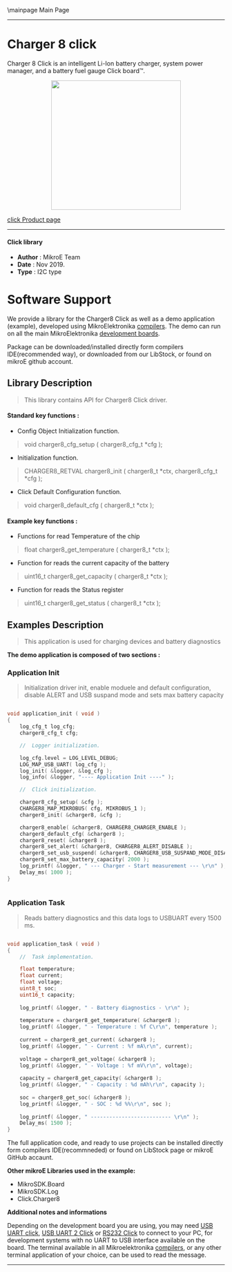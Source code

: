 \mainpage Main Page
 
 

---
# Charger 8 click

Charger 8 Click is an intelligent Li-Ion battery charger, system power manager, and a battery fuel gauge Click board™.

<p align="center">
  <img src="http://download.mikroe.com/images/click_for_ide/charger8_click.png" height=300px>
</p>

[click Product page](<https://www.mikroe.com/angle-4-click>)

---


#### Click library 

- **Author**        : MikroE Team
- **Date**          : Nov 2019.
- **Type**          : I2C type


# Software Support

We provide a library for the Charger8 Click 
as well as a demo application (example), developed using MikroElektronika 
[compilers](http://shop.mikroe.com/compilers). 
The demo can run on all the main MikroElektronika [development boards](http://shop.mikroe.com/development-boards).

Package can be downloaded/installed directly form compilers IDE(recommended way), or downloaded from our LibStock, or found on mikroE github account. 

## Library Description

> This library contains API for Charger8 Click driver.

#### Standard key functions :

- Config Object Initialization function.
> void charger8_cfg_setup ( charger8_cfg_t *cfg ); 
 
- Initialization function.
> CHARGER8_RETVAL charger8_init ( charger8_t *ctx, charger8_cfg_t *cfg );

- Click Default Configuration function.
> void charger8_default_cfg ( charger8_t *ctx );


#### Example key functions :

- Functions for read Temperature of the chip
> float charger8_get_temperature ( charger8_t *ctx );
 
- Function for reads the current capacity of the battery
> uint16_t charger8_get_capacity ( charger8_t *ctx );

- Function for reads the Status register
> uint16_t charger8_get_status ( charger8_t *ctx );

## Examples Description

> This application is used for charging devices and battery diagnostics

**The demo application is composed of two sections :**

### Application Init 

> Initialization driver init, enable moduele and default configuration,
> disable ALERT and USB suspand mode and sets max battery capacity

```c

void application_init ( void )
{
    log_cfg_t log_cfg;
    charger8_cfg_t cfg;

    //  Logger initialization.

    log_cfg.level = LOG_LEVEL_DEBUG;
    LOG_MAP_USB_UART( log_cfg );
    log_init( &logger, &log_cfg );
    log_info( &logger, "---- Application Init ----" );

    //  Click initialization.

    charger8_cfg_setup( &cfg );
    CHARGER8_MAP_MIKROBUS( cfg, MIKROBUS_1 );
    charger8_init( &charger8, &cfg );

    charger8_enable( &charger8, CHARGER8_CHARGER_ENABLE );
    charger8_default_cfg( &charger8 );
    charger8_reset( &charger8 );
    charger8_set_alert( &charger8, CHARGER8_ALERT_DISABLE );
    charger8_set_usb_suspend( &charger8, CHARGER8_USB_SUSPAND_MODE_DISABLE );
    charger8_set_max_battery_capacity( 2000 );
    log_printf( &logger, " --- Charger - Start measurement --- \r\n" );
    Delay_ms( 1000 );
}
  
```

### Application Task

> Reads battery diagnostics and this data logs to USBUART every 1500 ms.

```c

void application_task ( void )
{
    //  Task implementation.

    float temperature;
    float current;
    float voltage;
    uint8_t soc;
    uint16_t capacity;
    
    log_printf( &logger, " - Battery diagnostics - \r\n" );
    
    temperature = charger8_get_temperature( &charger8 );
    log_printf( &logger, " - Temperature : %f C\r\n", temperature );
    
    current = charger8_get_current( &charger8 );
    log_printf( &logger, " - Current : %f mA\r\n", current);
    
    voltage = charger8_get_voltage( &charger8 );
    log_printf( &logger, " - Voltage : %f mV\r\n", voltage);
    
    capacity = charger8_get_capacity( &charger8 );
    log_printf( &logger, " - Capacity : %d mAh\r\n", capacity );
    
    soc = charger8_get_soc( &charger8 );
    log_printf( &logger, " - SOC : %d %%\r\n", soc );
    
    log_printf( &logger, " -------------------------- \r\n" );
    Delay_ms( 1500 );
}

```

The full application code, and ready to use projects can be  installed directly form compilers IDE(recommneded) or found on LibStock page or mikroE GitHub accaunt.

**Other mikroE Libraries used in the example:** 

- MikroSDK.Board
- MikroSDK.Log
- Click.Charger8

**Additional notes and informations**

Depending on the development board you are using, you may need 
[USB UART click](http://shop.mikroe.com/usb-uart-click), 
[USB UART 2 Click](http://shop.mikroe.com/usb-uart-2-click) or 
[RS232 Click](http://shop.mikroe.com/rs232-click) to connect to your PC, for 
development systems with no UART to USB interface available on the board. The 
terminal available in all Mikroelektronika 
[compilers](http://shop.mikroe.com/compilers), or any other terminal application 
of your choice, can be used to read the message.



---
